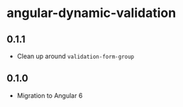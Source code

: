 # angular-dynamic-validation

## 0.1.1
* Clean up around `validation-form-group`

## 0.1.0
* Migration to Angular 6
